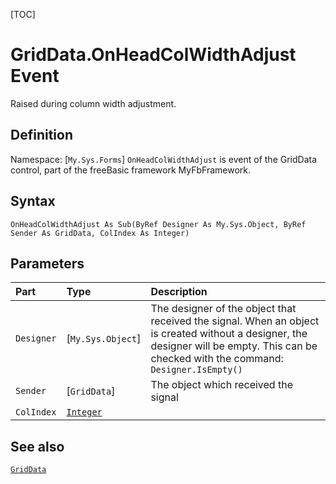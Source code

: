 [TOC]
# GridData.OnHeadColWidthAdjust Event
Raised during column width adjustment.
## Definition
Namespace: [`My.Sys.Forms`]
`OnHeadColWidthAdjust` is event of the GridData control, part of the freeBasic framework MyFbFramework.
## Syntax
```freeBasic
OnHeadColWidthAdjust As Sub(ByRef Designer As My.Sys.Object, ByRef Sender As GridData, ColIndex As Integer)
```

## Parameters

|Part|Type|Description|
| :------------ | :------------ | :------------ |
|`Designer`|[`My.Sys.Object`]|The designer of the object that received the signal. When an object is created without a designer, the designer will be empty. This can be checked with the command: `Designer.IsEmpty()`|
|`Sender`|[`GridData`]|The object which received the signal|
|`ColIndex`|[`Integer`]("https://www.freebasic.net/wiki/KeyPgInteger")||

## See also
[`GridData`](GridData.md)
